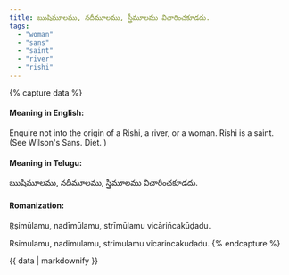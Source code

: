 ```yaml
---
title: ఋషిమూలము, నదీమూలము, స్త్రీమూలము విచారించకూడదు.
tags:
  - "woman"
  - "sans"
  - "saint"
  - "river"
  - "rishi"
---
```


{% capture data %}
#### Meaning in English:
Enquire not into the origin of a Rishi, a river, or a woman.
Rishi is a saint. (See Wilson's Sans. Diet. )

#### Meaning in Telugu:
ఋషిమూలము, నదీమూలము, స్త్రీమూలము విచారించకూడదు.

#### Romanization:
R̥ṣimūlamu, nadīmūlamu, strīmūlamu vicārin̄cakūḍadu.

Rsimulamu, nadimulamu, strimulamu vicarincakudadu.
{% endcapture %}

{{ data | markdownify }}

